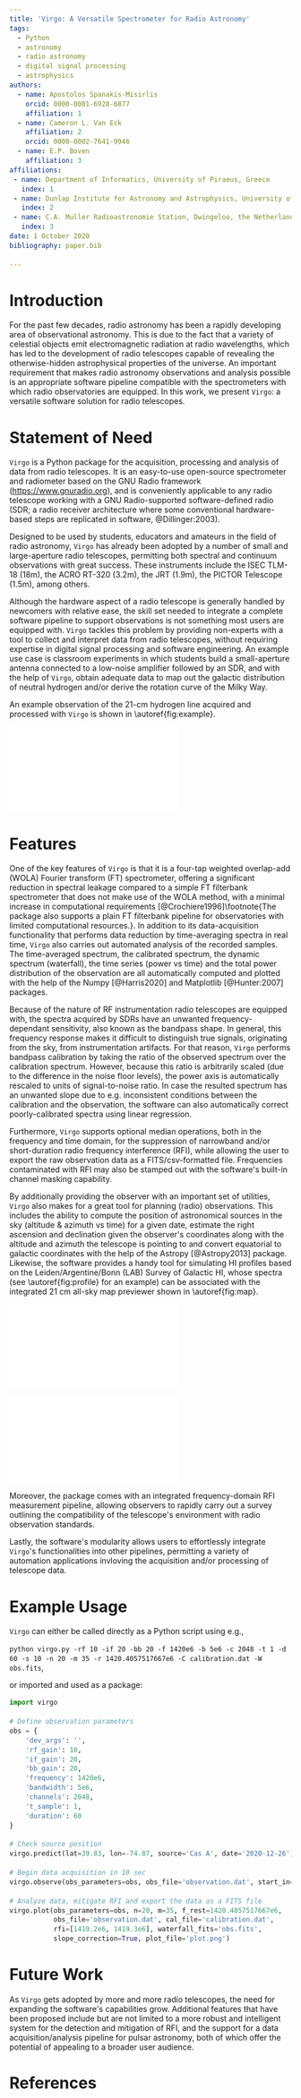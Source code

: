 ```yaml
---
title: 'Virgo: A Versatile Spectrometer for Radio Astronomy'
tags:
  - Python
  - astronomy
  - radio astronomy
  - digital signal processing
  - astrophysics
authors:
  - name: Apostolos Spanakis-Misirlis
    orcid: 0000-0001-6928-6877
    affiliation: 1
  - name: Cameron L. Van Eck
    affiliation: 2
    orcid: 0000-0002-7641-9946
  - name: E.P. Boven
    affiliation: 3
affiliations:
 - name: Department of Informatics, University of Piraeus, Greece
   index: 1
 - name: Dunlap Institute for Astronomy and Astrophysics, University of Toronto, 50 St. George Street, Toronto, ON M5S 3H4, Canada
   index: 2
 - name: C.A. Muller Radioastronomie Station, Dwingeloo, the Netherlands
   index: 3
date: 1 October 2020
bibliography: paper.bib

---
```


# Introduction

For the past few decades, radio astronomy has been a rapidly developing area of
observational astronomy. This is due to the fact that a variety of celestial objects emit
electromagnetic radiation at radio wavelengths, which has led to the
development of radio telescopes capable of revealing the otherwise-hidden
astrophysical properties of the universe. An important requirement that makes radio
astronomy observations and analysis possible is an appropriate software pipeline
compatible with the spectrometers with which radio observatories are equipped. In
this work, we present `Virgo`: a versatile software solution for radio telescopes.

# Statement of Need

`Virgo` is a Python package for the acquisition, processing and analysis of
data from radio telescopes. It is an easy-to-use open-source spectrometer and
radiometer based on the GNU Radio framework (https://www.gnuradio.org), and is conveniently
applicable to any radio telescope working with a GNU Radio-supported software-defined
radio (SDR; a radio receiver architecture where some conventional hardware-based
steps are replicated in software, @Dillinger:2003).

Designed to be used by students, educators and amateurs in the field of radio
astronomy, `Virgo` has already been adopted by a number of small and
large-aperture radio telescopes, permitting both spectral and continuum
observations with great success. These instruments include the ISEC TLM-18 (18m),
the ACRO RT-320 (3.2m), the JRT (1.9m), the PICTOR Telescope (1.5m), among others.

Although the hardware aspect of a radio telescope is generally handled by newcomers
with relative ease, the skill set needed to integrate a complete software pipeline to
support observations is not something most users are equipped with. `Virgo` tackles
this problem by providing non-experts with a tool to collect and interpret data from
radio telescopes, without requiring expertise in digital signal processing and
software engineering. An example use case is classroom experiments in which students
build a small-aperture antenna connected to a low-noise amplifier followed by an SDR,
and with the help of `Virgo`, obtain adequate data to map out the galactic
distribution of neutral hydrogen and/or derive the rotation curve of the Milky Way.

An example observation of the 21-cm hydrogen line acquired and processed with
`Virgo` is shown in \autoref{fig:example}.

![Observation of galactic clouds of neutral hydrogen toward the constellation of Cygnus ($\alpha = 20^{\mathrm{h}}$, $\delta = 40^{\circ}$, $l = 77^{\circ}$, $b = 3^{\circ}$), observed by the TLM-18 Telescope in New Jersey, U.S. with `Virgo`. The average spectrum (top left), the calibrated spectrum (top center), the dynamic spectrum (top right) and the time series along with the total power distribution (bottom) are all plotted by the software automatically.\label{fig:example}](example.pdf)

# Features

One of the key features of `Virgo` is that it is a four-tap weighted overlap-add (WOLA) Fourier transform (FT)
spectrometer, offering a significant reduction in spectral leakage compared to
a simple FT filterbank spectrometer that does not make use of the WOLA method, with a minimal
increase in computational requirements [@Crochiere1996]\footnote{The package also supports
a plain FT filterbank pipeline for observatories with limited computational resources.}. In addition to
its data-acquisition functionality that performs data reduction by time-averaging
spectra in real time, `Virgo` also carries out automated analysis of the recorded
samples. The time-averaged spectrum, the calibrated spectrum, the dynamic spectrum
(waterfall), the time series (power vs time) and the total power distribution of the
observation are all automatically computed and plotted with the help of the Numpy
[@Harris2020] and Matplotlib [@Hunter:2007] packages.

Because of the nature of RF instrumentation radio telescopes are equipped with, the spectra acquired by SDRs
have an unwanted frequency-dependant sensitivity, also known as the bandpass shape.
In general, this frequency response makes it difficult to distinguish true signals,
originating from the sky, from instrumentation artifacts. For that reason, `Virgo`
performs bandpass calibration by taking the ratio of the observed spectrum over
the calibration spectrum. However, because this ratio is arbitrarily scaled (due to
the difference in the noise floor levels), the power axis is automatically rescaled
to units of signal-to-noise ratio. In case the resulted spectrum has an unwanted
slope due to e.g. inconsistent conditions between the calibration and the observation,
the software can also automatically correct poorly-calibrated spectra using linear
regression.

Furthermore, `Virgo` supports optional median operations, both
in the frequency and time domain, for the suppression of narrowband and/or
short-duration radio frequency interference (RFI), while allowing the user to export
the raw observation data as a FITS/csv-formatted file. Frequencies contaminated
with RFI may also be stamped out with the software's built-in channel masking
capability.

By additionally providing the observer with an important set of utilities, `Virgo` also
makes for a great tool for planning (radio) observations. This includes the ability to
compute the position of astronomical sources in the sky (altitude & azimuth vs time)
for a given date, estimate the right ascension and declination given the observer's
coordinates along with the altitude and azimuth the telescope is pointing to and convert
equatorial to galactic coordinates with the help of the Astropy [@Astropy2013] package.
Likewise, the software provides a handy tool for simulating HI profiles based on the
Leiden/Argentine/Bonn (LAB) Survey of Galactic HI, whose spectra (see \autoref{fig:profile}
for an example) can be associated with the integrated 21 cm all-sky map previewer shown
in \autoref{fig:map}.

![Example HI profile ($\alpha = 20^{\mathrm{h}}30^{\mathrm{m}}$, $\delta = 45^{\circ}$) simulated with `Virgo`.\label{fig:profile}](profile.pdf)

![21 cm all-sky map rendered by the software. The red dot indicates the position of the telescope's beam in the sky, provided by the user.\label{fig:map}](map.pdf)

Moreover, the package comes with an integrated frequency-domain RFI measurement pipeline,
allowing observers to rapidly carry out a survey outlining the compatibility of the
telescope's environment with radio observation standards.

Lastly, the software's modularity allows users to effortlessly integrate
`Virgo`'s functionalities into other pipelines, permitting a variety of automation
applications invloving the acquisition and/or processing of telescope data.

# Example Usage

`Virgo` can either be called directly as a Python script using e.g.,

`python virgo.py -rf 10 -if 20 -bb 20 -f 1420e6 -b 5e6 -c 2048 -t 1 -d 60 -s 10 -n 20 -m 35 -r 1420.4057517667e6 -C calibration.dat -W obs.fits`,

or imported and used as a package:
```python
import virgo

# Define observation parameters
obs = {
    'dev_args': '',
    'rf_gain': 10,
    'if_gain': 20,
    'bb_gain': 20,
    'frequency': 1420e6,
    'bandwidth': 5e6,
    'channels': 2048,
    't_sample': 1,
    'duration': 60
}

# Check source position
virgo.predict(lat=39.83, lon=-74.87, source='Cas A', date='2020-12-26')

# Begin data acquisition in 10 sec
virgo.observe(obs_parameters=obs, obs_file='observation.dat', start_in=10)

# Analyze data, mitigate RFI and export the data as a FITS file
virgo.plot(obs_parameters=obs, n=20, m=35, f_rest=1420.4057517667e6,
           obs_file='observation.dat', cal_file='calibration.dat',
           rfi=[1419.2e6, 1419.3e6], waterfall_fits='obs.fits',
           slope_correction=True, plot_file='plot.png')
```

# Future Work

As `Virgo` gets adopted by more and more radio telescopes, the need for expanding the
software's capabilities grow. Additional features that have been proposed include but
are not limited to a more robust and intelligent system for the detection and
mitigation of RFI, and the support for a data acquisition/analysis pipeline for
pulsar astronomy, both of which offer the potential of appealing to a broader user
audience.

# References
